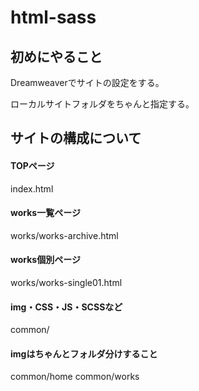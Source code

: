 # html-sass


## 初めにやること

Dreamweaverでサイトの設定をする。

ローカルサイトフォルダをちゃんと指定する。

## サイトの構成について
	
#### TOPページ
index.html

#### works一覧ページ
works/works-archive.html

#### works個別ページ
works/works-single01.html

#### img・CSS・JS・SCSSなど
common/

#### imgはちゃんとフォルダ分けすること
common/home
common/works







 
 